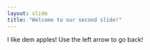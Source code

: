```yaml
---
layout: slide
title: "Welcome to our second slide!"
---
```

I like dem apples!
Use the left arrow to go back!
